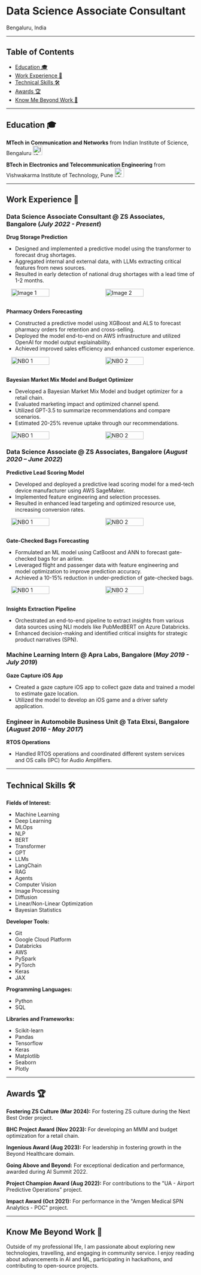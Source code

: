 # Data Science Associate Consultant
Bengaluru, India

---

## Table of Contents
- [Education 🎓](#education-)
- [Work Experience 💼](#work-experience-)
- [Technical Skills 🛠️](#technical-skills)
- [Awards 🏆](#awards-)
- [Know Me Beyond Work 🌟](#know-me-beyond-work-)
  
---

## Education 🎓 

**MTech in Communication and Networks** from Indian Institute of Science, Bengaluru <img src="assets/College Logo/IIsc Logo.jpg" alt="IISc Logo" width="25"/>

**BTech in Electronics and Telecommunication Engineering** from Vishwakarma Institute of Technology, Pune <img src="assets/College Logo/VIT_Pune_Logo.png" alt="VIT Logo" width="25"/>

---

## Work Experience 💼

### Data Science Associate Consultant @ ZS Associates, Bangalore (_July 2022 - Present_)

**Drug Storage Prediction**
  - Designed and implemented a predictive model using the transformer to forecast drug shortages.
  - Aggregated internal and external data, with LLMs extracting critical features from news sources.
  - Resulted in early detection of national drug shortages with a lead time of 1-2 months.

 <div style="display: flex; justify-content: space-around;">
  <img src="assets/Supply_chain_Disruption.webp" alt="Image 1" style="width: 45%;"/>
  <img src="assets/transfomer_3d.webp" alt="Image 2" style="width: 45%;"/>
</div>
<br/>

**Pharmacy Orders Forecasting**
  - Constructed a predictive model using XGBoost and ALS to forecast pharmacy orders for retention and cross-selling.
  - Deployed the model end-to-end on AWS infrastructure and utilized OpenAI for model output explainability.
  - Achieved improved sales efficiency and enhanced customer experience.
    
<div style="display: flex; justify-content: space-around;">
  <img src="assets/NBO/pharmacy_orders_square.webp" alt="NBO 1" style="width: 45%;"/>
  <img src="assets/NBO/aws_square.webp" alt="NBO 2" style="width: 45%;"/>
</div>
<br>

**Bayesian Market Mix Model and Budget Optimizer**
  - Developed a Bayesian Market Mix Model and budget optimizer for a retail chain.
  - Evaluated marketing impact and optimized channel spend.
  - Utilized GPT-3.5 to summarize recommendations and compare scenarios.
  - Estimated 20-25% revenue uptake through our recommendations.

<div style="display: flex; justify-content: space-around;">
  <img src="assets/MMM/BMMM.webp" alt="NBO 1" style="width: 45%;"/>
  <img src="assets/MMM/BS_Stats.webp" alt="NBO 2" style="width: 45%;"/>
</div>

### Data Science Associate @ ZS Associates, Bangalore (_August 2020 – June 2022_)

**Predictive Lead Scoring Model**
  - Developed and deployed a predictive lead scoring model for a med-tech device manufacturer using AWS SageMaker.
  - Implemented feature engineering and selection processes.
  - Resulted in enhanced lead targeting and optimized resource use, increasing conversion rates.
    
<div style="display: flex; justify-content: space-around;">
  <img src="assets/Lead_Scoring/Lead_Scoring.webp" alt="NBO 1" style="width: 45%;"/>
  <img src="assets/Lead_Scoring/Random_Forest.webp" alt="NBO 2" style="width: 45%;"/>
</div>
<br>

**Gate-Checked Bags Forecasting**
  - Formulated an ML model using CatBoost and ANN to forecast gate-checked bags for an airline.
  - Leveraged flight and passenger data with feature engineering and model optimization to improve prediction accuracy.
  - Achieved a 10-15% reduction in under-prediction of gate-checked bags.
<div style="display: flex; justify-content: space-around;">
  <img src="assets/Gate_Checked_Bags/Gate_Checked_Bag.webp" alt="NBO 1" style="width: 45%;"/>
  <img src="assets/Gate_Checked_Bags/Catboost.webp" alt="NBO 2" style="width: 45%;"/>
</div>
<br>

**Insights Extraction Pipeline**
  - Orchestrated an end-to-end pipeline to extract insights from various data sources using NLI models like PubMedBERT on Azure Databricks.
  - Enhanced decision-making and identified critical insights for strategic product narratives (SPN).

### Machine Learning Intern @ Apra Labs, Bangalore (_May 2019 - July 2019_)

**Gaze Capture iOS App**
  - Created a gaze capture iOS app to collect gaze data and trained a model to estimate gaze location.
  - Utilized the model to develop an iOS game and a driver safety application.

### Engineer in Automobile Business Unit @ Tata Elxsi, Bangalore (_August 2016 - May 2017_)

**RTOS Operations**
  - Handled RTOS operations and coordinated different system services and OS calls (IPC) for Audio Amplifiers.
    
---

## Technical Skills 🛠️ <a id="technical-skills"></a>

**Fields of Interest:**  
- Machine Learning
- Deep Learning
- MLOps
- NLP
- BERT
- Transformer
- GPT
- LLMs
- LangChain
- RAG
- Agents
- Computer Vision
- Image Processing
- Diffusion
- Linear/Non-Linear Optimization
- Bayesian Statistics

**Developer Tools:**  
- Git
- Google Cloud Platform
- Databricks
- AWS
- PySpark
- PyTorch
- Keras
- JAX

**Programming Languages:**  
- Python
- SQL

**Libraries and Frameworks:**  
- Scikit-learn
- Pandas
- Tensorflow
- Keras
- Matplotlib
- Seaborn
- Plotly
  
---

## Awards 🏆

**Fostering ZS Culture (Mar 2024):** For fostering ZS culture during the Next Best Order project.

**BHC Project Award (Nov 2023):** For developing an MMM and budget optimization for a retail chain.

**Ingenious Award (Aug 2023):** For leadership in fostering growth in the Beyond Healthcare domain.

**Going Above and Beyond:** For exceptional dedication and performance, awarded during AI Summit 2022.

**Project Champion Award (Aug 2022):** For contributions to the "UA - Airport Predictive Operations" project.

**Impact Award (Oct 2021):** For performance in the "Amgen Medical SPN Analytics - POC" project.

---

## Know Me Beyond Work 🌟

Outside of my professional life, I am passionate about exploring new technologies, travelling, and engaging in community service. I enjoy reading about advancements in AI and ML, participating in hackathons, and contributing to open-source projects.
